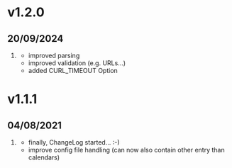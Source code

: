 # v1.2.0
##  20/09/2024

1. [](#new)
    * improved parsing
    * improved validation (e.g. URLs...)
    * added CURL_TIMEOUT Option

# v1.1.1
##  04/08/2021

1. [](#new)
    * finally, ChangeLog started... :-)
    * improve config file handling (can now also contain other entry than calendars)